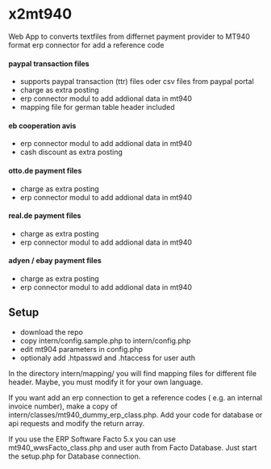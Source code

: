 # x2mt940
Web App to converts textfiles from differnet payment provider to MT940 format
erp connector for add a reference code

#### paypal transaction files
 * supports paypal transaction (ttr) files oder csv files from paypal portal
 * charge as extra posting
 * erp connector modul to add addional data in mt940
 * mapping file for german table header included
 
#### eb cooperation avis  
 * erp connector modul to add addional data in mt940
 * cash discount as extra posting
 
#### otto.de payment files
 * charge as extra posting
 * erp connector modul to add addional data in mt940

#### real.de payment files
 * charge as extra posting
 * erp connector modul to add addional data in mt940

#### adyen / ebay payment files
 * charge as extra posting
 * erp connector modul to add addional data in mt940


## Setup

 * download the repo 
 * copy intern/config.sample.php to intern/config.php 
 * edit mt904 parameters in config.php
 * optionaly add .htpasswd and .htaccess for user auth

In the directory intern/mapping/ you will find mapping files for different file header. Maybe, you must modify it for your own language. 
 
 If you want add an erp connection to get a reference codes ( e.g. an internal invoice number), make a copy of intern/classes/mt940_dummy_erp_class.php.
 Add your code for database or api requests and modify the return array.
 
 If you use the ERP Software Facto 5.x you can use mt940_wwsFacto_class.php and user auth from Facto Database. Just start the setup.php for Database connection. 
